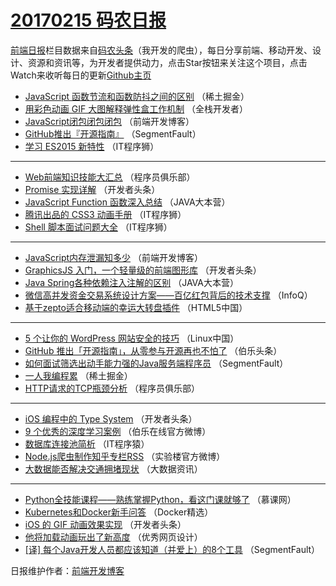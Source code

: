 # [20170215 码农日报](https://github.com/kujian/frontendDaily/blob/master/2017/02/15.md)

[前端日报](http://caibaojian.com/c/news)栏目数据来自[码农头条](http://hao.caibaojian.com/)（我开发的爬虫），每日分享前端、移动开发、设计、资源和资讯等，为开发者提供动力，点击Star按钮来关注这个项目，点击Watch来收听每日的更新[Github主页](https://github.com/kujian/frontendDaily)
* [JavaScript 函数节流和函数防抖之间的区别](http://hao.caibaojian.com/26366.html) （稀土掘金）
* [用彩色动画 GIF 大图解释弹性盒工作机制](http://hao.caibaojian.com/26285.html) （全栈开发者）
* [JavaScript闭包闭包闭包](http://hao.caibaojian.com/26359.html) （前端开发博客）
* [GitHub推出『开源指南』](http://hao.caibaojian.com/26338.html) （SegmentFault）
* [学习 ES2015 新特性](http://hao.caibaojian.com/26355.html) （IT程序狮）

***
* [Web前端知识技能大汇总](http://hao.caibaojian.com/26315.html) （程序员俱乐部）
* [Promise 实现详解](http://hao.caibaojian.com/26321.html) （开发者头条）
* [JavaScript Function 函数深入总结](http://hao.caibaojian.com/26311.html) （JAVA大本营）
* [腾讯出品的 CSS3 动画手册](http://hao.caibaojian.com/26357.html) （IT程序狮）
* [Shell 脚本面试问题大全](http://hao.caibaojian.com/26356.html) （IT程序狮）

***
* [JavaScript内存泄漏知多少](http://hao.caibaojian.com/26361.html) （前端开发博客）
* [GraphicsJS 入门，一个轻量级的前端图形库](http://hao.caibaojian.com/26324.html) （开发者头条）
* [Java Spring各种依赖注入注解的区别](http://hao.caibaojian.com/26310.html) （JAVA大本营）
* [微信高并发资金交易系统设计方案——百亿红包背后的技术支撑](http://hao.caibaojian.com/26281.html) （InfoQ）
* [基于zepto适合移动端的幸运大转盘插件](http://hao.caibaojian.com/26370.html) （HTML5中国）

***
* [5 个让你的 WordPress 网站安全的技巧](http://hao.caibaojian.com/26296.html) （Linux中国）
* [GitHub 推出「开源指南」，从零参与开源再也不怕了](http://hao.caibaojian.com/26327.html) （伯乐头条）
* [如何面试筛选出动手能力强的Java服务端程序员](http://hao.caibaojian.com/26340.html) （SegmentFault）
* [一人我编程累](http://hao.caibaojian.com/26367.html) （稀土掘金）
* [HTTP请求的TCP瓶颈分析](http://hao.caibaojian.com/26314.html) （程序员俱乐部）

***
* [iOS 编程中的 Type System](http://hao.caibaojian.com/26325.html) （开发者头条）
* [9 个优秀的深度学习案例](http://hao.caibaojian.com/26368.html) （伯乐在线官方微博）
* [数据库连接池简析](http://hao.caibaojian.com/26326.html) （IT程序猿）
* [Node.js爬虫制作知乎专栏RSS](http://hao.caibaojian.com/26348.html) （实验楼官方微博）
* [大数据能否解决交通拥堵现状](http://hao.caibaojian.com/26349.html) （大数据资讯）

***
* [Python全技能课程——熟练掌握Python，看这门课就够了](http://hao.caibaojian.com/26282.html) （慕课网）
* [Kubernetes和Docker新手问答](http://hao.caibaojian.com/26283.html) （Docker精选）
* [iOS 的 GIF 动画效果实现](http://hao.caibaojian.com/26372.html) （开发者头条）
* [他将加载动画玩出了新高度](http://hao.caibaojian.com/26362.html) （优秀网页设计）
* [[译] 每个Java开发人员都应该知道（并爱上）的8个工具](http://hao.caibaojian.com/26339.html) （SegmentFault）

日报维护作者：[前端开发博客](http://caibaojian.com/) 
